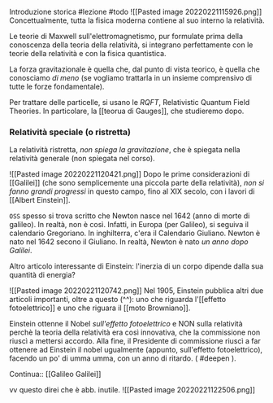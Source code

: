 Introduzione storica
#lezione
#todo
![[Pasted image 20220221115926.png]]
Concettualmente, tutta la fisica moderna contiene al suo interno la relatività.

Le teorie di Maxwell sull'elettromagnetismo, pur formulate prima della conoscenza della teoria della relatività, si integrano perfettamente con le teorie della relatività e con la fisica quantistica.

La forza gravitazionale è quella che, dal punto di vista teorico, è quella che conosciamo _di meno_ (se vogliamo trattarla in un insieme comprensivo di tutte le forze fondamentale).


Per trattare delle particelle, si usano le _RQFT_, Relativistic Quantum Field Theories. In particolare, la [[teorua di Gauges]], che studieremo dopo.

### Relatività speciale (o ristretta)
La relatività ristretta, _non spiega la gravitazione_, che è spiegata nella relatività generale (non spiegata nel corso).

![[Pasted image 20220221120421.png]]
Dopo le prime considerazioni di [[Galilei]] (che sono semplicemente una piccola parte della relatività), _non si fanno grandi progressi_ in questo campo, fino al XIX secolo, con i lavori di [[Albert Einstein]].

`OSS` spesso si trova scritto che Newton nasce nel 1642 (anno di morte di galileo). In realtà, non è così. Infatti, in Europa (per Galileo), si seguiva il calendario Gregoriano. In inghilterra, c'era il Calendario Giuliano. Newton è nato nel 1642 secono il Giuliano. In realtà, Newton è nato _un anno dopo Galilei_.

Altro articolo interessante di Einstein: l'inerzia di un corpo dipende dalla sua quantità di energia?

![[Pasted image 20220221120742.png]]
Nel 1905, Einstein pubblica altri due articoli importanti, oltre a questo (^^): uno che riguarda l'[[effetto fotoelettrico]] e uno che riguara il [[moto Browniano]]. 

Einstein ottenne il Nobel _sull'effetto fotoelettrico_ e NON sulla relatività perchè la teoria della relatività era così innovativa, che la commissione non riuscì a mettersi accordo. Alla fine, il Presidente di commissione riuscì a far ottenere ad Einstein il nobel ugualmente (appunto, sull'effetto fotoelettrico), facendo un po' di umma umma, con un anno di ritardo. ( #deepen ). 

Continua:: [[Galileo Galilei]]

vv questo direi che è abb. inutile.
![[Pasted image 20220221122506.png]]